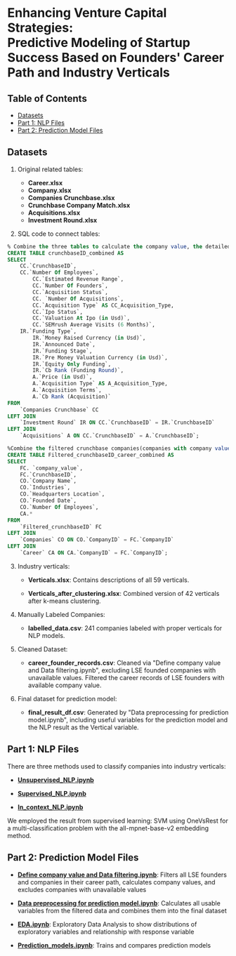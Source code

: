 # Enhancing Venture Capital Strategies: <br>Predictive Modeling of Startup Success Based on Founders' Career Path and Industry Verticals



## Table of Contents

- [Datasets](#datasets)
- [Part 1: NLP Files](#part-1-nlp-files)
- [Part 2: Prediction Model Files](#part-2-prediction-model-files)


## Datasets

1. Original related tables:
   
   - **Career.xlsx**
   - **Company.xlsx**
   - **Companies Crunchbase.xlsx**
   - **Crunchbase Company Match.xlsx**
   - **Acquisitions.xlsx**
   - **Investment Round.xlsx**

2. SQL code to connect tables:

```sql
% Combine the three tables to calculate the company value, the detailed code for calculating company value can be found in python.
CREATE TABLE crunchbaseID_combined AS
SELECT 
    CC.`CrunchbaseID`,
    CC.`Number Of Employees`,
		CC.`Estimated Revenue Range`,
		CC.`Number Of Founders`,
		CC.`Acquisition Status`,
		CC. `Number Of Acquisitions`,
		CC.`Acquisition Type` AS CC_Acquisition_Type,
		CC.`Ipo Status`,
		CC.`Valuation At Ipo (in Usd)`,
		CC.`SEMrush Average Visits (6 Months)`,
    IR.`Funding Type`,
		IR.`Money Raised Currency (in Usd)`,
		IR.`Announced Date`,
		IR.`Funding Stage`,
		IR.`Pre Money Valuation Currency (in Usd)`,
		IR.`Equity Only Funding`,
		IR.`Cb Rank (Funding Round)`,
		A.`Price (in Usd)`,
		A.`Acquisition Type` AS A_Acquisition_Type,
		A.`Acquisition Terms`,
		A.`Cb Rank (Acquisition)`
FROM
    `Companies Crunchbase` CC
LEFT JOIN
    `Investment Round` IR ON CC.`CrunchbaseID` = IR.`CrunchbaseID`
LEFT JOIN
    `Acquisitions` A ON CC.`CrunchbaseID` = A.`CrunchbaseID`;
```

```sql
%Combine the filtered crunchbase companies(companies with company value) to related career records of founders.
CREATE TABLE Filtered_crunchbaseID_career_combined AS
SELECT 
    FC. `company_value`,
    FC.`CrunchbaseID`,
    CO.`Company Name`, 
    CO.`Industries`, 
    CO.`Headquarters Location`,  
    CO.`Founded Date`,  
    CO.`Number Of Employees`, 
    CA.*  
FROM
    `Filtered_crunchbaseID` FC
LEFT JOIN
    `Companies` CO ON CO.`CompanyID` = FC.`CompanyID`
LEFT JOIN
    `Career` CA ON CA.`CompanyID` = FC.`CompanyID`;
```

3. Industry verticals:

   - **Verticals.xlsx**: Contains descriptions of all 59 verticals.
  
   - **Verticals_after_clustering.xlsx**: Combined version of 42 verticals after k-means clustering.

4. Manually Labeled Companies:

   - **labelled_data.csv**: 241 companies labeled with proper verticals for NLP models.
  
5. Cleaned Dataset:
   
   - **career_founder_records.csv**: Cleaned via "Define company value and Data filtering.ipynb", excluding LSE founded companies with unavailable values. Filtered the career records of LSE founders with available company value.

6. Final dataset for prediction model:
   
   - **final_result_df.csv**: Generated by "Data preprocessing for prediction model.ipynb", including useful variables for the prediction model and the NLP result as the Vertical variable.


## Part 1: NLP Files

There are three methods used to classify companies into industry verticals:

   - [**Unsupervised_NLP.ipynb**](Unsupervised_NLP.ipynb)
  
   - [**Supervised_NLP.ipynb**](Supervised_NLP.ipynb)

   - [**In_context_NLP.ipynb**](In_context_NLP.ipynb)

We employed the result from supervised learning: SVM using OneVsRest for a multi-classification problem with the all-mpnet-base-v2 embedding method.

## Part 2: Prediction Model Files

   - [**Define company value and Data filtering.ipynb**](Define_company_value_and_Data_filtering.ipynb): Filters all LSE founders and companies in their career path, calculates company values, and excludes companies with unavailable values
  
   - [**Data preprocessing for prediction model.ipynb**](Data_preprocessing_for_prediction_model.ipynb): Calculates all usable variables from the filtered data and combines them into the final dataset

   - [**EDA.ipynb**](EDA.ipynb): Exploratory Data Analysis to show distributions of exploratory variables and relationship with response variable

   - [**Prediction_models.ipynb**](Prediction_models.ipynb): Trains and compares prediction models



